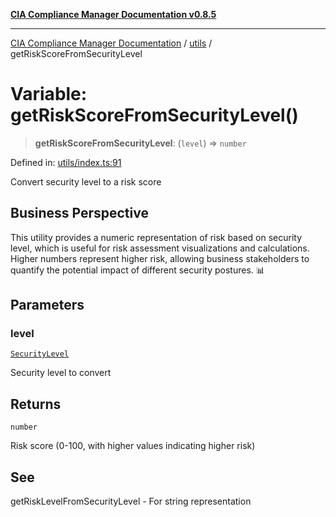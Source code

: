 [**CIA Compliance Manager Documentation v0.8.5**](../../README.md)

***

[CIA Compliance Manager Documentation](../../modules.md) / [utils](../README.md) / getRiskScoreFromSecurityLevel

# Variable: getRiskScoreFromSecurityLevel()

> **getRiskScoreFromSecurityLevel**: (`level`) => `number`

Defined in: [utils/index.ts:91](https://github.com/Hack23/cia-compliance-manager/blob/b7c3bc9644fb5b9d82b5b184ba290206da25104b/src/utils/index.ts#L91)

Convert security level to a risk score

## Business Perspective

This utility provides a numeric representation of risk based on security level,
which is useful for risk assessment visualizations and calculations. Higher
numbers represent higher risk, allowing business stakeholders to quantify
the potential impact of different security postures. 📊

## Parameters

### level

[`SecurityLevel`](../../index/type-aliases/SecurityLevel.md)

Security level to convert

## Returns

`number`

Risk score (0-100, with higher values indicating higher risk)

## See

getRiskLevelFromSecurityLevel - For string representation
